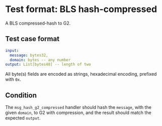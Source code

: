 # Test format: BLS hash-compressed

A BLS compressed-hash to G2.

## Test case format

```yaml
input: 
  message: bytes32,
  domain: bytes -- any number
output: List[bytes48] -- length of two
```

All byte(s) fields are encoded as strings, hexadecimal encoding, prefixed with `0x`.


## Condition

The `msg_hash_g2_compressed` handler should hash the `message`, with the given `domain`, to G2 with compression, and the result should match the expected `output`.
